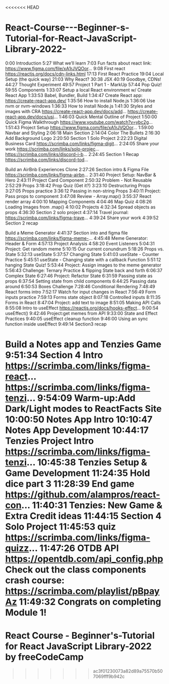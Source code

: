 <<<<<<< HEAD
# React-Course---Beginner-s-Tutorial-for-React-JavaScript-Library-2022-

0:00 Introduction
5:27 What we’ll learn
7:03 Fun facts about react link: https://www.figma.com/file/xA1rJVQOor...
9:08 First react
https://reactjs.org/docs/cdn-links.html
17:13 First React Practice 
19:04 Local Setup (the quick way)
21:03 Why React?
30:38 JSX
40:19 Goodbye, CDNs!
44:27 Thought Experiment
49:57 Project 1 Part 1 - MarkUp
57:44 Pop Quiz!
59:55 Components
1:33:07 Setup a local React environment w/ Create React App
1:33:53 Babel, Bundler, Build
1:34:47 Create React app: https://create-react-app.dev/
1:35:56 How to install Node.js
1:36:06 Use nvm or nvm-windows
1:36:33 How to install Node.js
1:41:30 Styles and images with CRA
https://create-react-app.dev/docs/add...
https://create-react-app.dev/docs/usi...
1:46:03 Quick Mental Outline of Project 
1:50:00 Quick Figma Walkthrough
https://www.youtube.com/watch?v=ybc2g...
1:51:43 Project Setup
https://www.figma.com/file/xA1rJVQOor...
1:59:00 Navbar and Styling 
2:06:18 Main Section
2:14:04 Color The Bullets
2:16:30 Add Background Logo
2:20:50 Section 1 Solo Project
2:22:23 Digital Business Card https://scrimba.com/links/figma-digit...
2:24:05 Share your work https://scrimba.com/links/solo-projec... https://scrimba.com/links/discord-i-b...
2:24:45 Section 1 Recap 
https://scrimba.com/links/discord-tod...

Build an AirBnb Experiences Clone
2:27:26 Section intro & Figma File 
https://scrimba.com/links/figma-airbn...
2:31:40 Project Setup: NavBar & Hero
2:43:11 Project Card Component
2:50:32 Problem - Not Reusable
2:52:29 Props
3:18:42 Prop Quiz (Get it?)
3:23:10 Destructuring Props
3:27:05 Props practice
3:36:12 Passing in non-string Props
3:40:11 Project: Pass props to component
3:47:08 Review - Array.map()
3:55:37 React render array
4:00:10 Mapping Components
4:04:46 Map Quiz
4:08:26 Loading Images from .map()
4:10:02 Projects
4:32:34 Spread objects as props
4:36:30 Section 2 solo project
4:37:14 Travel journal: https://scrimba.com/links/figma-trave...
4:39:24 Share your work
4:39:52 Section 2 recap

Build a Meme Generator
4:41:37 Section into and figma file
https://scrimba.com/links/figma-meme-...
4:45:48 Meme Generator: Header & Form
4:57:13 Project Analysis
4:58:20 Event Listeners
5:04:31 Project: Get random meme
5:10:15 Our current conundrum
5:18:26 Props vs. State
5:32:13 useState
5:37:57 Changing State
5:41:03 useState - Counter Practice
5:45:51 useState - Changing state with a callback Function
5:51:12 hanging State Quiz!
5:53:44 Project: Assign images to the meme generator
5:56:43 Challenge: Ternary Practice & flipping State back and forth
6:06:37 Complex State
6:27:46 Project: Refactor State
6:31:59 Passing state as props
6:37:54 Setting state from child components
6:44:25 Passing data around
6:50:53 Boxes Challenge
7:28:46 Conditional Rendering
7:48:49 React forms intro
7:52:17 Watch for input changes in React
7:56:49 Form inputs practice
7:59:13 Forms state object
8:07:18 Controlled inputs
8:11:35 Forms in React
8:47:04 Project: add text to image
8:51:05 Making API Calls
8:55:08 Intro to useEffect 
https://reactjs.org/docs/hooks-effect...
9:00:54 useEffect()
9:42:46 Project:get memes from API
9:33:00 State and Effect Practices
9:40:05 useEffect cleanup function
9:46:00 Using an sync function inside useEffect
9:49:14 Section3 recap

Build a Notes app and Tenzies Game
9:51:34 Section 4 Intro
https://scrimba.com/links/figma-react...
https://scrimba.com/links/figma-tenzi...
9:54:09 Warm-up:Add Dark/Light modes to ReactFacts Site
10:00:50 Notes App Intro
10:10:47 Notes App Development
10:44:17 Tenzies Project Intro
https://scrimba.com/links/figma-tenzi...
10:45:38 Tenzies Setup & Game Development
11:24:35 Hold dice part 3
11:28:39 End game
https://github.com/alampros/react-con...
11:40:31 Tenzies: New Game & Extra Credit ideas
11:44:15 Section 4 Solo Project
11:45:53 quiz https://scrimba.com/links/figma-quizz...
11:47:26 OTDB API  https://opentdb.com/api_config.php
Check out the class components crash course: https://scrimba.com/playlist/pBpayAz
11:49:32 Congrats on completing Module 1!
=======
# React Course - Beginner's-Tutorial for React JavaScript Library-2022 by freeCodeCamp
>>>>>>> ac3f01230073a82d89a75570b507069fff9b942c
